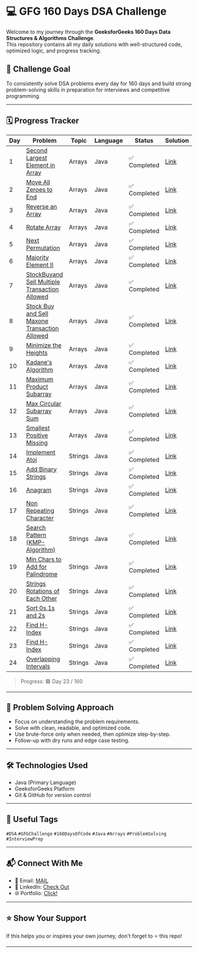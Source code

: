 # 💻 GFG 160 Days DSA Challenge

Welcome to my journey through the **GeeksforGeeks 160 Days Data Structures & Algorithms Challenge**.  
This repository contains all my daily solutions with well-structured code, optimized logic, and progress tracking.

## 🚀 Challenge Goal
To consistently solve DSA problems every day for 160 days and build strong problem-solving skills in preparation for interviews and competitive programming.

---

## 🗓️ Progress Tracker

| Day | Problem | Topic | Language | Status | Solution |
|-----|---------|-------|----------|--------|--------|
| 1   |[Second Largest Element in Array](https://www.geeksforgeeks.org/batch/gfg-160-problems/track/arrays-gfg-160/problem/second-largest3735)  | Arrays | Java | ✅ Completed | [Link](https://github.com/LipunRout/GFG-160/blob/main/Day1_SecondLargestElementinArray.java) |
| 2   |[Move All Zeroes to End](https://www.geeksforgeeks.org/batch/gfg-160-problems/track/arrays-gfg-160/problem/move-all-zeroes-to-end-of-array0751)  | Arrays | Java | ✅ Completed | [Link](https://github.com/LipunRout/GFG-160/blob/main/Day_2_MoveAllZeroestoEnd.java) |
| 3   |[Reverse an Array](https://www.geeksforgeeks.org/batch/gfg-160-problems/track/arrays-gfg-160/problem/reverse-an-array)  | Arrays | Java | ✅ Completed | [Link](https://github.com/LipunRout/GFG-160/blob/main/Day_3_ReverseanArray.java) |
| 4   |[Rotate Array](https://www.geeksforgeeks.org/batch/gfg-160-problems/track/arrays-gfg-160/problem/rotate-array-by-n-elements-1587115621)  | Arrays | Java | ✅ Completed | [Link](https://github.com/LipunRout/GFG-160/blob/main/Day_4_RotateArray.java) |
| 5   |[Next Permutation](https://www.geeksforgeeks.org/batch/gfg-160-problems/track/arrays-gfg-160/problem/next-permutation5226)  | Arrays | Java | ✅ Completed | [Link](https://github.com/LipunRout/GFG-160/blob/main/Day_5/Day_5_NextPermutation.java) |
| 6   |[Majority Element II](https://www.geeksforgeeks.org/batch/gfg-160-problems/track/arrays-gfg-160/problem/majority-vote)  | Arrays | Java | ✅ Completed | [Link](https://github.com/LipunRout/GFG-160/blob/main/Day_6_MajorityElement.java) |
| 7   |[StockBuyand Sell Multiple Transaction Allowed](https://www.geeksforgeeks.org/batch/gfg-160-problems/track/arrays-gfg-160/problem/stock-buy-and-sell2615)  | Arrays | Java | ✅ Completed | [Link](https://github.com/LipunRout/GFG-160/blob/main/Day_7_StockBuyandSellMultipleTransactionAllowed.java) |
| 8   |[Stock Buy and Sell Maxone Transaction Allowed](https://www.geeksforgeeks.org/batch/gfg-160-problems/track/arrays-gfg-160/problem/buy-stock-2)  | Arrays | Java | ✅ Completed | [Link](https://github.com/LipunRout/GFG-160/blob/main/Day_8_StockBuyandSellMaxoneTransactionAllowed.java) |
| 9   |[Minimize the Heights](http://geeksforgeeks.org/batch/gfg-160-problems/track/arrays-gfg-160/problem/minimize-the-heights3351)  | Arrays | Java | ✅ Completed | [Link](https://github.com/LipunRout/GFG-160/blob/main/Day_9_MinimizetheHeights.java) |
| 10   |[Kadane's Algorithm](https://www.geeksforgeeks.org/batch/gfg-160-problems/track/arrays-gfg-160/problem/kadanes-algorithm-1587115620)  | Arrays | Java | ✅ Completed | [Link](https://github.com/LipunRout/GFG-160/blob/main/Day_10_KadaneAlgorithm.java) |
| 11   |[Maximum Product Subarray](https://www.geeksforgeeks.org/batch/gfg-160-problems/track/arrays-gfg-160/problem/maximum-product-subarray3604)  | Arrays | Java | ✅ Completed | [Link](https://github.com/LipunRout/GFG-160/blob/main/Day_11_MaximumProductSubarray.java) |
| 12   |[Max Circular Subarray Sum](https://www.geeksforgeeks.org/batch/gfg-160-problems/track/arrays-gfg-160/problem/max-circular-subarray-sum-1587115620)  | Arrays | Java | ✅ Completed | [Link](https://github.com/LipunRout/GFG-160/blob/main/Day_12_MaxCircularSubarraySum.java) |
| 13   |[Smallest Positive Missing](https://www.geeksforgeeks.org/batch/gfg-160-problems/track/arrays-gfg-160/problem/smallest-positive-missing-number-1587115621)  | Arrays | Java | ✅ Completed | [Link](https://github.com/LipunRout/GFG-160/blob/main/Day_13_SmallestPositiveMissing.java) |
| 14   |[Implement Atoi](https://www.geeksforgeeks.org/batch/gfg-160-problems/track/string-gfg-160/problem/implement-atoi)  | Strings | Java | ✅ Completed | [Link](https://github.com/LipunRout/GFG-160/blob/main/Day_14_ImplementAtoi.java) |
| 15   |[Add Binary Strings](https://www.geeksforgeeks.org/batch/gfg-160-problems/track/string-gfg-160/problem/add-binary-strings3805)  | Strings | Java | ✅ Completed | [Link](https://github.com/LipunRout/GFG-160/blob/main/Day_15_AddBinaryStrings.java) |
| 16   |[Anagram](https://www.geeksforgeeks.org/batch/gfg-160-problems/track/string-gfg-160/problem/anagram-1587115620)  | Strings | Java | ✅ Completed | [Link](https://github.com/LipunRout/GFG-160/blob/main/Day_16_Anagram.java) |
| 17   |[Non Repeating Character](https://www.geeksforgeeks.org/batch/gfg-160-problems/track/string-gfg-160/problem/non-repeating-character-1587115620)  | Strings | Java | ✅ Completed | [Link](https://github.com/LipunRout/GFG-160/blob/main/Day_17_NonRepeatingCharacter.java) |
| 18   |[Search Pattern (KMP-Algorithm)](https://www.geeksforgeeks.org/batch/gfg-160-problems/track/string-gfg-160/problem/search-pattern0205)  | Strings | Java | ✅ Completed | [Link](https://github.com/LipunRout/GFG-160/blob/main/Day_18_SearchPatternKMP_Algorithm.java) |
| 19   |[Min Chars to Add for Palindrome](https://www.geeksforgeeks.org/batch/gfg-160-problems/track/string-gfg-160/problem/minimum-characters-to-be-added-at-front-to-make-string-palindrome)  | Strings | Java | ✅ Completed | [Link](https://github.com/LipunRout/GFG-160/blob/main/Day_19_MinCharstoAddforPalindrome.java) |
| 20   |[Strings Rotations of Each Other](https://www.geeksforgeeks.org/batch/gfg-160-problems/track/string-gfg-160/problem/check-if-strings-are-rotations-of-each-other-or-not-1587115620)  | Strings | Java | ✅ Completed | [Link](https://github.com/LipunRout/GFG-160/blob/main/Day_20_StringsRotationsofEachOther.java) |
| 21   |[Sort 0s,1s and 2s](https://www.geeksforgeeks.org/batch/gfg-160-problems/track/sorting-gfg-160/problem/sort-an-array-of-0s-1s-and-2s4231)  | Strings | Java | ✅ Completed | [Link](https://github.com/LipunRout/GFG-160/blob/main/Day_21_Sort0s1sand2s.java) |
| 22   |[Find H-Index](http://geeksforgeeks.org/batch/gfg-160-problems/track/sorting-gfg-160/problem/find-h-index--165609)  | Strings | Java | ✅ Completed | [Link](https://github.com/LipunRout/GFG-160/blob/main/Day_22_FindHIndex.java) |
| 23   |[Find H-Index](http://geeksforgeeks.org/batch/gfg-160-problems/track/sorting-gfg-160/problem/find-h-index--165609)  | Strings | Java | ✅ Completed | [Link](https://github.com/LipunRout/GFG-160/blob/main/Day_22_FindHIndex.java) |
| 24   |[Overlapping Intervals](https://www.geeksforgeeks.org/batch/gfg-160-problems/track/sorting-gfg-160/problem/overlapping-intervals--170633)  | Strings | Java | ✅ Completed | [Link](https://github.com/LipunRout/GFG-160/blob/main/Day_24_OverlappingIntervals.java) |






> Progress: 🟩 Day 23 / 160

---

## 🧠 Problem Solving Approach

- Focus on understanding the problem requirements.
- Solve with clean, readable, and optimized code.
- Use brute-force only when needed, then optimize step-by-step.
- Follow-up with dry runs and edge case testing.

---



## 🛠️ Technologies Used

- Java (Primary Language)
- GeeksforGeeks Platform
- Git & GitHub for version control

---

## 🔖 Useful Tags

`#DSA` `#GFGChallenge` `#160DaysOfCode` `#Java` `#Arrays` `#ProblemSolving` `#InterviewPrep`

---

## 📬 Connect With Me

- 📧 Email: [MAIL](mailto:lipunrout001@gmail.com)
- 💼 LinkedIn: [Check Out ](https://linkedin.com/in/lipunrout)
- 🌐 Portfolio: [Click!](https://lipunrout.github.io/PORTFOLIO/)

---

## ⭐️ Show Your Support

If this helps you or inspires your own journey, don't forget to ⭐️ this repo!

---


